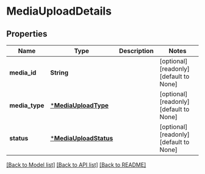 # MediaUploadDetails

## Properties
Name | Type | Description | Notes
------------ | ------------- | ------------- | -------------
**media_id** | **String** |  | [optional] [readonly] [default to None]
**media_type** | [***MediaUploadType**](MediaUploadType.md) |  | [optional] [readonly] [default to None]
**status** | [***MediaUploadStatus**](MediaUploadStatus.md) |  | [optional] [readonly] [default to None]

[[Back to Model list]](../README.md#documentation-for-models) [[Back to API list]](../README.md#documentation-for-api-endpoints) [[Back to README]](../README.md)


